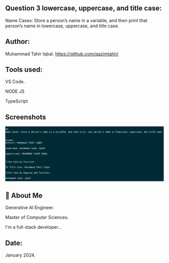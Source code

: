 
## Question 3 lowercase, uppercase, and title case:

Name Cases: Store a person’s name in a variable, and then print that person’s name in lowercase, uppercase, and title case.

## Author:
Muhammad Tahir Iqbal. 
https://github.com/qazimtahir/

## Tools used:
VS Code.

NODE JS

TypeScript

## Screenshots
![App Screenshot](https://github.com/qazimtahir/45-questions/blob/main/3/cases-L-U-T.png?raw=true)

## 🚀 About Me

Generative AI Engineer.

Master of Computer Sciences.

I'm a full-stack developer...

## Date:
January 2024.
